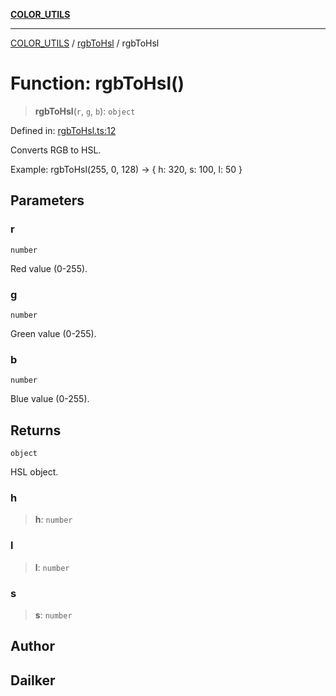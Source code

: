 [**COLOR_UTILS**](../../README.md)

***

[COLOR_UTILS](../../README.md) / [rgbToHsl](../README.md) / rgbToHsl

# Function: rgbToHsl()

> **rgbToHsl**(`r`, `g`, `b`): `object`

Defined in: [rgbToHsl.ts:12](https://github.com/dailker/everyutil/blob/cee559aadda9e0c298e06364cba9020e97a8b19b/src/color/rgbToHsl.ts#L12)

Converts RGB to HSL.

Example: rgbToHsl(255, 0, 128) → { h: 320, s: 100, l: 50 }

## Parameters

### r

`number`

Red value (0-255).

### g

`number`

Green value (0-255).

### b

`number`

Blue value (0-255).

## Returns

`object`

HSL object.

### h

> **h**: `number`

### l

> **l**: `number`

### s

> **s**: `number`

## Author

## Dailker
